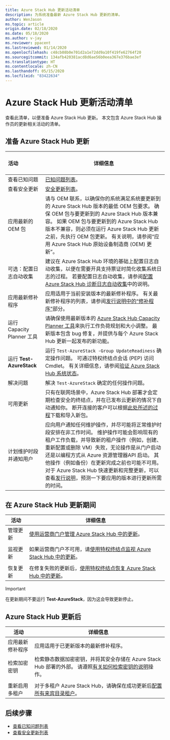 ```yaml
---
title: Azure Stack Hub 更新活动清单
description: 为系统准备最新 Azure Stack Hub 更新的清单。
author: WenJason
ms.topic: article
origin.date: 02/18/2020
ms.date: 05/18/2020
ms.author: v-jay
ms.reviewer: ppacent
ms.lastreviewed: 01/14/2020
ms.openlocfilehash: c48cb08b0e701d2a1e72dd9a10f419fe62764f20
ms.sourcegitcommit: 134afb420381acd8d6ae56b0eea367e376bae3ef
ms.translationtype: HT
ms.contentlocale: zh-CN
ms.lasthandoff: 05/15/2020
ms.locfileid: "83422634"
---
```

# <a name="azure-stack-hub-update-activity-checklist"></a>Azure Stack Hub 更新活动清单

查看此清单，以便准备 Azure Stack Hub 更新。 本文包含 Azure Stack Hub 操作员的更新相关活动的清单。

## <a name="prepare-for-azure-stack-hub-update"></a>准备 Azure Stack Hub 更新

| &nbsp; &nbsp; &nbsp; &nbsp; &nbsp; &nbsp; &nbsp; &nbsp; &nbsp; &nbsp; &nbsp; 活动 &nbsp; &nbsp; &nbsp; &nbsp; &nbsp; &nbsp; &nbsp; &nbsp; &nbsp; &nbsp; &nbsp;                   | 详细信息                                                   |
|------------------------------|-----------------------------------------------------------|
| 查看已知问题     | [已知问题列表](known-issues.md)。                |
| 查看安全更新 | [安全更新列表](release-notes-security-updates.md)。      |
| 应用最新的 OEM 包 | 请与 OEM 联系，以确保你的系统满足系统要更新到的 Azure Stack Hub 版本的最低 OEM 包要求。 确保 OEM 包与要更新到的 Azure Stack Hub 版本兼容。 如果 OEM 包与要更新到的 Azure Stack Hub 版本不兼容，则必须在运行 Azure Stack Hub 更新之前，先执行 OEM 包更新。 有关说明，请参阅“应用 Azure Stack Hub 原始设备制造商 (OEM) 更新”。 |
| 可选：配置日志自动收集 | 建议在 Azure Stack Hub 环境的基础上配置日志自动收集，以便在需要开具支持票证时简化收集系统日志的过程。 若要配置日志自动收集，请参阅[配置 Azure Stack Hub 诊断日志自动收集](azure-stack-configure-automatic-diagnostic-log-collection-tzl.md)中的说明。 |
| 应用最新修补程序 | 应用适用于当前安装版本的最新修补程序。 有关最新修补程序的列表，请参阅[发行说明中的“修补程序”](release-notes.md)部分。 |
| 运行 Capacity Planner 工具 | 请确保使用最新版本的 [Azure Stack Hub Capacity Planner 工具](azure-stack-capacity-planning-overview.md)来执行工作负荷规划和大小调整。 最新版本包含 bug 修复，并提供与每个 Azure Stack Hub 更新一起发布的新功能。 |
| 运行 **Test-AzureStack** | 运行 `Test-AzureStack -Group UpdateReadiness` 确定操作问题。 可通过特权终结点会话 (PEP) 访问 Cmdlet。 有关详细信息，请参阅[验证 Azure Stack Hub 系统状态](azure-stack-diagnostic-test.md)。 |
| 解决问题 | 解决 `Test-AzureStack` 确定的任何操作问题。 |
| 可用更新 | 只有在联网场景中，Azure Stack Hub 部署才会定期检查安全的终结点，并在已发布云更新的情况下自动通知你。 断开连接的客户可以根据[此处所述的过程](azure-stack-apply-updates.md)下载和导入新包。 |
| 计划维护时段并通知用户 | 应向用户通知任何维护操作，并尽可能将正常维护时段安排在非工作时间。 维护操作可能会影响现有的租户工作负载，并导致新的租户操作（例如，创建、重新配置或删除 VM）失败，无论操作是从门户启动还是以编程方式从 Azure 资源管理器API 启动。 其他操作（例如备份）在更新完成之前也可能不可用。 对于 Azure Stack Hub 快速更新和完整更新，可以查看[发行说明](release-notes.md)，预测一下要应用的版本进行更新所需的时间。 |

## <a name="during-azure-stack-hub-update"></a>在 Azure Stack Hub 更新期间

| 活动 | 详细信息 |
|--------------------|------------------------------------------------------------------------------------------------------|
| 管理更新 |[使用运营商门户管理 Azure Stack Hub 中的更新](azure-stack-updates.md)。 |
|  |  |
| 监视更新 | 如果运营商门户不可用，请[使用特权终结点监视 Azure Stack Hub 中的更新](azure-stack-monitor-update.md)。 |
|  |  |
| 恢复更新 | 在修复失败的更新后，[使用特权终结点恢复 Azure Stack Hub 中的更新](azure-stack-monitor-update.md)。 |

> [!IMPORTANT]  
> 在更新期间不要运行 **Test-AzureStack**，因为这会导致更新停止。

## <a name="after-azure-stack-hub-update"></a>Azure Stack Hub 更新后

| 活动 | 详细信息 |
|--------------------------|----------------------------------------------------------------------------------------------------------------------------------------------------------------|
| 应用最新修补程序 | 应用适用于已更新版本的最新修补程序。 |
| 检索加密密钥 | 检索静态数据加密密钥，并将其安全存储在 Azure Stack Hub 部署的外部。 请遵照[有关如何检索密钥的说明](azure-stack-security-bitlocker.md)操作。 |
|  |  |
| 重新启用多租户 | 对于多租户 Azure Stack Hub，请确保在成功更新后[配置所有来宾目录租户](azure-stack-enable-multitenancy.md#configure-guest-directory)。 |

## <a name="next-steps"></a>后续步骤

- [查看已知问题列表](known-issues.md)
- [查看安全更新列表](release-notes-security-updates.md)
